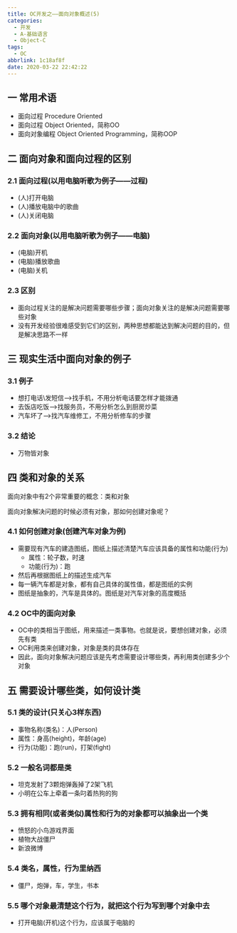 ```yaml
---
title: OC开发之——面向对象概述(5)
categories:
  - 开发
  - A-基础语言
  - Object-C
tags:
  - OC
abbrlink: 1c18af8f
date: 2020-03-22 22:42:22
---
```

## 一 常用术语

* 面向过程 Procedure Oriented
* 面向过程 Object Oriented，简称OO
* 面向对象编程 Object Oriented Programming，简称OOP

<!--more-->

## 二 面向对象和面向过程的区别

### 2.1 面向过程(以用电脑听歌为例子——过程)

* (人)打开电脑
* (人)播放电脑中的歌曲
* (人)关闭电脑

### 2.2 面向对象(以用电脑听歌为例子——电脑)

* (电脑)开机
* (电脑)播放歌曲
* (电脑)关机

### 2.3 区别

* 面向过程关注的是解决问题需要哪些步骤；面向对象关注的是解决问题需要哪些对象
* 没有开发经验很难感受到它们的区别，两种思想都能达到解决问题的目的，但是解决思路不一样

## 三 现实生活中面向对象的例子
### 3.1 例子
* 想打电话\发短信——>找手机，不用分析电话要怎样才能拨通
* 去饭店吃饭——>找服务员，不用分析怎么到厨房炒菜
* 汽车坏了——>找汽车维修工，不用分析修车的步骤

### 3.2 结论

* 万物皆对象

## 四 类和对象的关系

面向对象中有2个非常重要的概念：类和对象  

面向对象解决问题的时候必须有对象，那如何创建对象呢？

### 4.1 如何创建对象(创建汽车对象为例)

* 需要现有汽车的建造图纸，图纸上描述清楚汽车应该具备的属性和功能(行为)
  - 属性：轮子数，时速
  - 功能(行为)：跑
* 然后再根据图纸上的描述生成汽车
* 每一辆汽车都是对象，都有自己具体的属性值，都是图纸的实例
* 图纸是抽象的，汽车是具体的。图纸是对汽车对象的高度概括

### 4.2 OC中的面向对象

* OC中的类相当于图纸，用来描述一类事物。也就是说，要想创建对象，必须先有类
* OC利用类来创建对象，对象是类的具体存在
* 因此，面向对象解决问题应该是先考虑需要设计哪些类，再利用类创建多少个对象

## 五 需要设计哪些类，如何设计类

### 5.1 类的设计(只关心3样东西)

* 事物名称(类名)：人(Person)
* 属性：身高(height)，年龄(age)
* 行为(功能)：跑(run)，打架(fight)

### 5.2 一般名词都是类

* 坦克发射了3颗炮弹轰掉了2架飞机
* 小明在公车上牵着一条叼着热狗的狗

### 5.3 拥有相同(或者类似)属性和行为的对象都可以抽象出一个类

* 愤怒的小鸟游戏界面
* 植物大战僵尸
* 新浪微博

### 5.4 类名，属性，行为里纳西

* 僵尸，炮弹，车，学生，书本

### 5.5 哪个对象最清楚这个行为，就把这个行为写到哪个对象中去

* 打开电脑(开机)这个行为，应该属于电脑的